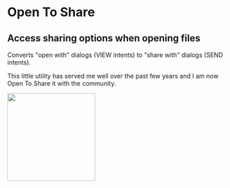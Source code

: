 Open To Share
=============

## Access sharing options when opening files

Converts "open with" dialogs (VIEW intents) to "share with" dialogs (SEND intents).

This little utility has served me well over the past few years and I am now Open To Share it with the community.

[<img src="https://play.google.com/intl/en_us/badges/images/generic/en_badge_web_generic.png" width="200">](https://play.google.com/store/apps/details?id=app.share)
